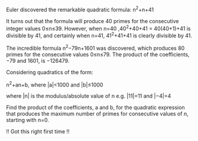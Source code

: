 Euler discovered the remarkable quadratic formula:  n<sup>2</sup>+n+41

It turns out that the formula will produce 40 primes for the consecutive integer values 0≤n≤39. However, when n=40 ,40<sup>2</sup>+40+41 = 40(40+1)+41 is divisible by 41, and certainly when n=41, 41<sup>2</sup>+41+41 is clearly divisible by 41.

The incredible formula n<sup>2</sup>−79n+1601 was discovered, which produces 80 primes for the consecutive values 0≤n≤79. The product of the coefficients, −79 and 1601, is −126479.

Considering quadratics of the form:

n<sup>2</sup>+an+b, where |a|<1000 and |b|≤1000

where |n| is the modulus/absolute value of n
e.g. |11|=11 and |−4|=4  

Find the product of the coefficients, a and b, for the quadratic expression that produces the maximum number of primes for consecutive values of n, starting with n=0.

!! Got this right first time !!